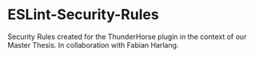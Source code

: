 # ESLint-Security-Rules
Security Rules created for the ThunderHorse plugin in the context of our Master Thesis.  In collaboration with Fabian Harlang.
